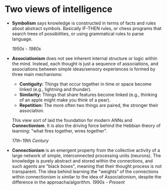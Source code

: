 # Two views of intelligence
* **Symbolism** says knowledge is constructed in terms of facts and rules about abstract symbols. Basically IF-THEN rules, or chess programs that search trees of possibilities, or using grammatical rules to parse language.

    *1950s - 1980s*
* **Associationism** does not see inherent internal structure or logic within the mind. Instead, each thought is just a sequence of associations, and associations between simple ideas/sensory experiences is formed by three main mechanisms:
    *   **Contiguity:** Things that occur together in time or space become linked (e.g., lightning and thunder).
    *   **Similarity:** Things that share features become linked (e.g., thinking of an apple might make you think of a pear).
    *   **Repetition:** The more often two things are paired, the stronger their association.

    This view sort of laid the foundation for modern ANNs and **Connectionism**. It is also the driving force behind the Hebbian theory of learning: "what fires together, wires together".
    
    *17th-19th Century*
* **Connectionism** is an emergent property from the collective activity of a large network of simple, interconnected processing units (neurons). The knowledge is purely abstract and stored within the connections, and such agents are "black boxes", meaning that their thought process is not transparent. The idea behind learning the "weights" of the connections within connectionism is similar to the idea of Associationism, despite the difference in the approacha/algorithm.
    *1990s - Present*